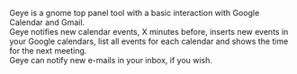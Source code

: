 Geye is a gnome top panel tool with a basic interaction with Google Calendar and Gmail.
<br>Geye notifies new calendar events, X minutes before, inserts new events in your Google calendars, list all events for each calendar and shows the time for the next meeting. <br>Geye can notify new e-mails in your inbox, if you wish.